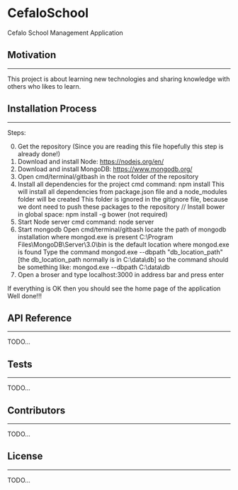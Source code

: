 # CefaloSchool
Cefalo School Management Application

## Motivation
---------------------------------------------------------------------------------------------------------
This project is about learning new technologies and sharing knowledge with others who likes to learn.

## Installation Process
---------------------------------------------------------------------------------------------------------

Steps:

0. Get the repository (Since you are reading this file hopefully this step is already done!)
1. Download and install Node: https://nodejs.org/en/
2. Download and install MongoDB: https://www.mongodb.org/
3. Open cmd/terminal/gitbash in the root folder of the repository
4. Install all dependencies for the project
	cmd command: npm install 
	This will install all dependencies from package.json file and a node_modules folder will be created
	This folder is ignored in the gitignore file, because we dont need to push these packages to the repository
// Install bower in global space: npm install -g bower (not required)
5. Start Node server
	cmd command: node server
6. Start mongodb
	Open cmd/terminal/gitbash locate the path of mongodb installation where mongod.exe is present
	C:\Program Files\MongoDB\Server\3.0\bin is the default location where mongod.exe is found
	Type the command mongod.exe --dbpath "db_location_path" [the db_location_path normally is in C:\data\db] 
	so the command should be something like: mongod.exe --dbpath C:\data\db
7. Open a broser and type localhost:3000 in address bar and press enter

If everything is OK then you should see the home page of the application
Well done!!!

## API Reference
---------------------------------------------------------------------------------------------------------
TODO...


## Tests
---------------------------------------------------------------------------------------------------------
TODO...

## Contributors
---------------------------------------------------------------------------------------------------------
TODO...

## License
---------------------------------------------------------------------------------------------------------
TODO...